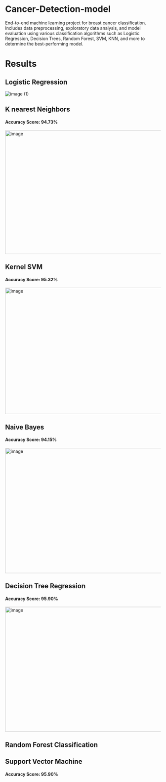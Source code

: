 # Cancer-Detection-model
End-to-end machine learning project for breast cancer classification. Includes data preprocessing, exploratory data analysis, and model evaluation using various classification algorithms such as Logistic Regression, Decision Trees, Random Forest, SVM, KNN, and more to determine the best-performing model.

# Results

## Logistic Regression
![image (1)](https://github.com/user-attachments/assets/7642d297-de86-4b29-b69f-65ea6ab46b13)

## K nearest Neighbors
#### Accuracy Score: 94.73%
<img width="527" height="400" alt="image" src="https://github.com/user-attachments/assets/031fbd22-1d0e-4c07-87f3-2263dff50c7c" />


## Kernel SVM
#### Accuracy Score: 95.32%
<img width="605" height="409" alt="image" src="https://github.com/user-attachments/assets/af49ed5f-ae7a-4ff6-9100-518d6668c2a7" />


## Naive Bayes
#### Accuracy Score: 94.15%
<img width="511" height="405" alt="image" src="https://github.com/user-attachments/assets/fc4274d6-1a4a-413d-8f3c-11e35e630d6a" />


## Decision Tree Regression
#### Accuracy Score: 95.90%
<img width="519" height="404" alt="image" src="https://github.com/user-attachments/assets/9f047aa8-14dd-443f-9d00-ef9600a04887" />


## Random Forest Classification

## Support Vector Machine
#### Accuracy Score: 95.90%
